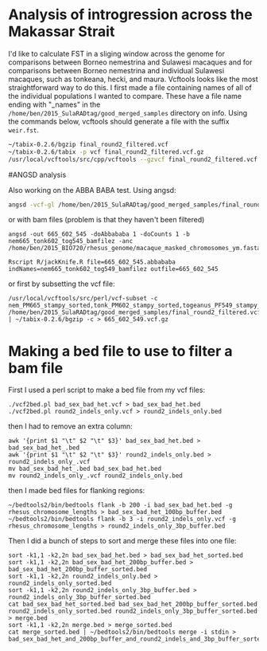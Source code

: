 # Analysis of introgression across the Makassar Strait

I'd like to calculate FST in a sliging window across the genome for comparisons between Borneo nemestrina and Sulawesi macaques and for comparisons between Borneo nemestrina and individual Sulawesi macaques, such as tonkeana, hecki, and maura.  Vcftools looks like the most straightforward way to do this.  I first made a file containing names of all of the individual populations I wanted to compare.  These have a file name ending with "_names" in the `/home/ben/2015_SulaRADtag/good_merged_samples` directory on info.  Using the commands below, vcftools should generate a file with the suffix `weir.fst`.


```bash
~/tabix-0.2.6/bgzip final_round2_filtered.vcf
~/tabix-0.2.6/tabix -p vcf final_round2_filtered.vcf.gz
/usr/local/vcftools/src/cpp/vcftools --gzvcf final_round2_filtered.vcf.gz --weir-fst-pop borneo_names --weir-fst-pop tonkeana_names --fst-window-size 100000 --fst-window-step 100000
```


#ANGSD analysis

Also working on the ABBA BABA test.  Using angsd:

```bash
angsd -vcf-gl /home/ben/2015_SulaRADtag/good_merged_samples/final_round2_filtered.vcf.gz -fai /home/ben/2015_BIO720/rhesus_genome/macaque_masked_chromosomes_ym.fasta.fai -nind 40 -doAbbababa -anc /home/ben/2015_BIO720/rhesus_genome/macaque_masked_chromosomes_ym.fasta
```
or with bam files (problem is that they haven't been filtered)
```
angsd -out 665_602_545 -doAbbababa 1 -doCounts 1 -b nem665_tonk602_tog545_bamfilez -anc /home/ben/2015_BIO720/rhesus_genome/macaque_masked_chromosomes_ym.fasta
```
```
Rscript R/jackKnife.R file=665_602_545.abbababa indNames=nem665_tonk602_tog549_bamfilez outfile=665_602_545
```

or first by subsetting the vcf file:

```
/usr/local/vcftools/src/perl/vcf-subset -c nem_PM665_stampy_sorted,tonk_PM602_stampy_sorted,togeanus_PF549_stampy_sorted /home/ben/2015_SulaRADtag/good_merged_samples/final_round2_filtered.vcf.gz | ~/tabix-0.2.6/bgzip -c > 665_602_549.vcf.gz
```

# Making a bed file to use to filter a bam file

First I used a perl script to make a bed file from my vcf files:
```
./vcf2bed.pl bad_sex_bad_het.vcf > bad_sex_bad_het.bed
./vcf2bed.pl round2_indels_only.vcf > round2_indels_only.bed
```
then I had to remove an extra column:
```
awk '{print $1 "\t" $2 "\t" $3}' bad_sex_bad_het.bed > bad_sex_bad_het_.bed
awk '{print $1 "\t" $2 "\t" $3}' round2_indels_only.bed > round2_indels_only_.vcf
mv bad_sex_bad_het_.bed bad_sex_bad_het.bed
mv round2_indels_only_.vcf round2_indels_only.bed
```
then I made bed files for flanking regions:
```
~/bedtools2/bin/bedtools flank -b 200 -i bad_sex_bad_het.bed -g rhesus_chromosome_lengths > bad_sex_bad_het_100bp_buffer.bed
~/bedtools2/bin/bedtools flank -b 3 -i round2_indels_only.vcf -g rhesus_chromosome_lengths > round2_indels_only_3bp_buffer.bed
```
Then I did a bunch of steps to sort and merge these files into one file:
```
sort -k1,1 -k2,2n bad_sex_bad_het.bed > bad_sex_bad_het_sorted.bed
sort -k1,1 -k2,2n bad_sex_bad_het_200bp_buffer.bed > bad_sex_bad_het_200bp_buffer_sorted.bed
sort -k1,1 -k2,2n round2_indels_only.bed > round2_indels_only_sorted.bed 
sort -k1,1 -k2,2n round2_indels_only_3bp_buffer.bed > round2_indels_only_3bp_buffer_sorted.bed
cat bad_sex_bad_het_sorted.bed bad_sex_bad_het_200bp_buffer_sorted.bed round2_indels_only_sorted.bed round2_indels_only_3bp_buffer_sorted.bed > merge.bed
sort -k1,1 -k2,2n merge.bed > merge_sorted.bed
cat merge_sorted.bed | ~/bedtools2/bin/bedtools merge -i stdin > bad_sex_bad_het_and_200bp_buffer_and_round2_indels_and_3bp_buffer_sorted.bed
```

